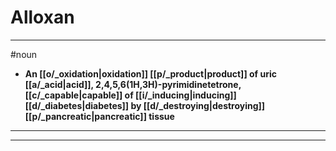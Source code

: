 # Alloxan
---
#noun
- **An [[o/_oxidation|oxidation]] [[p/_product|product]] of uric [[a/_acid|acid]], 2,4,5,6(1H,3H)-pyrimidinetetrone, [[c/_capable|capable]] of [[i/_inducing|inducing]] [[d/_diabetes|diabetes]] by [[d/_destroying|destroying]] [[p/_pancreatic|pancreatic]] tissue**
---
---
